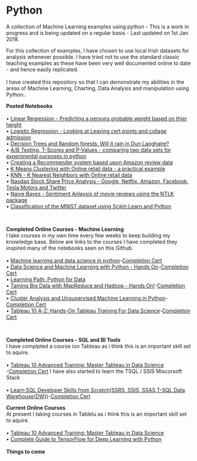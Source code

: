 # Python
A collection of Machine Learning examples using python - This is a work in progress and is being updated on a regular basis - Last updated on 1st Jan 2018.

For this collection of examples, I have chosen to use local Irish datasets for analysis whenever possible. I have tried not to use the standard classic teaching examples as these have been very well documented online to date - and hence easily replicated. <br> <br>I  have created this repository so that I can demonstrate my abilities in the areas of Machine Learning, Charting, Data Analysis and manipulation using Python.. 

<B>Posted Notebooks</B><br><br>
• <a href='https://github.com/therolfe/Python/blob/master/Linear%20Regression%20in%20Python.ipynb'>Linear Regression - Predicting a persons probable weight based on thier height</a><br>
• <a href='https://github.com/therolfe/Python/blob/master/Logistic%20Regression%20-%20LC.ipynb'>Logistic Regression - Looking at Leaving cert points and collage admission</a><br>
• <a href='https://github.com/therolfe/Python/blob/master/Decision%20trees%20and%20Random%20Forests%20-%20will%20it%20rain%20in%20Dun%20Laoghaire.ipynb'>Decision Trees and Random forests: Will it rain in Dun Laoghaire?</a><br>
• <a href='https://github.com/therolfe/Python/blob/master/AB%20Testing.ipynb'>A/B Testing, T-Scores and P-Values - comparing two data sets for experimental purposes in python</a><br>
• <a href='https://github.com/therolfe/Python/blob/master/Recommender%20System%20using%20Amazon%20Data.ipynb'>Creating a Recommender system based upon Amazon review data</a><br>
• <a href='https://github.com/therolfe/Python/blob/master/k%20means%20clustering%20with%20online%20retail%20data.ipynb'>K Means Clustering with Online retail data - a practical example</a><br>
• <a href='https://github.com/therolfe/Python/blob/master/KNN_KNearest_Neighbors_with_Online_retail_data.ipynb'>KNN - K Nearest Neighbors with Online retail data</a><br>
•	<a href="https://github.com/therolfe/Python/blob/master/Nasdaq%20stock%20analysis%20-%20J%20Rolfe.ipynb">Nasdaq Stock Share Price Analysis - Google, Netflix, Amazon, Facebook, Tesla Motors and Twitter</a><br>
•	<a href="https://github.com/therolfe/Python/blob/master/Naive%20Bayes%20-%20using%20nltk%20for%20move%20review%20sentiment%20analysis.ipynb">Naive Bayes - Sentiment Anlaysis of movie reviews using the NTLK package</a><br>
•	<a href="https://github.com/therolfe/Python/blob/master/Classification%20of%20the%20MNIST%20dataset%20using%20Scikit-Learn%20and%20Python.ipynb">Classification of the MNIST dataset using Scikit-Learn and Python</a><br>

<br>

<B>Completed Online Courses - Machine Learning</B><br>
I take courses in my own time every few weeks to keep building my knowledge base. Below are links to the courses I have completed they inspired many of the notebooks seen on this Github.<br><br>
•	<a href='https://www.udemy.com/data-science-and-machine-learning-with-python-hands-on/learn/v4/overview'>Machine learning and data science in python</a>-<a href='https://www.udemy.com/certificate/UC-0IJEZ958/'>Completion Cert</a><br>
•	<a href='https://www.udemy.com/data-science-and-machine-learning-with-python-hands-on/learn/v4/overview'>Data Science and Machine Learning with Python - Hands On</a>-<a href='https://www.udemy.com/certificate/UC-8P1EEODG/'>Completion Cert</a><br>
•	<a href='https://www.safaribooksonline.com/learning-paths/learning-path-python/9781491987384/'>Learning Path: Python for Data</a><br>
•	<a href='https://www.udemy.com/taming-big-data-with-mapreduce-and-hadoop/learn/v4/content'>Taming Big Data with MapReduce and Hadoop - Hands On!</a>-<a href='https://www.udemy.com/certificate/UC-ETCE2688/'>Completion Cert</a><br>
•	<a href='https://www.udemy.com/cluster-analysis-unsupervised-machine-learning-python/learn/v4/overview'>Cluster Analysis and Unsupervised Machine Learning in Python</a>-<a href='https://www.udemy.com/certificate/UC-3FIS181N/'>Completion Cert</a><br>
•	<a href='https://www.udemy.com/tableau10/learn/v4/overview'>Tableau 10 A-Z: Hands-On Tableau Training For Data Science</a>-<a href='https://www.udemy.com/certificate/UC-EPVZQNLO/'>Completion Cert</a><br>

<br>

<B>Completed Online Courses - SQL and BI Tools</B><br>
I have complpted a course ion Tableau as i think this is an important skill set to aquire.<br><br>
•	<a href='https://www.udemy.com/tableau10-advanced/learn/v4/overview'>Tableau 10 Advanced Training: Master Tableau in Data Science</a><br>-<a href='https://www.udemy.com/certificate/UC-EPVZQNLO/'>Completion Cert</a>
I have also started to learn the TSQL / SSIS Miscorsoft Stack<br><br>
•	<a href='https://www.udemy.com/become-an-sql-developer-learn-ssrs-ssis-ssast-sqldw/learn/v4/overview'>Learn SQL Developer Skills from Scratch(SSRS, SSIS, SSAS,T-SQL,Data Warehouse(DW))</a>-<a href='https://www.udemy.com/certificate/UC-8ZK4OXT0/'>Completion Cert</a><br>


<B>Current Online Courses</B><br>
At present I taking courses in Tablelu as i think this is an important skill set to aquire.<br><br>
•	<a href='https://www.udemy.com/tableau10-advanced/learn/v4/overview'>Tableau 10 Advanced Training: Master Tableau in Data Science</a><br>
•	<a href='https://www.udemy.com/complete-guide-to-tensorflow-for-deep-learning-with-python/learn/v4/content'>Complete Guide to TensorFlow for Deep Learning with Python</a><br>
<br> <b>Things to come</b><br>  


